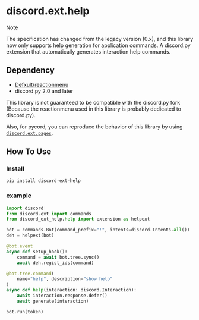 # discord.ext.help
> [!NOTE]
> The specification has changed from the legacy version (0.x), and this library now only supports help generation for application commands.
A discord.py extension that automatically generates interaction help commands.

## Dependency
- [Defxult/reactionmenu](https://github.com/Defxult/reactionmenu)
- discord.py 2.0 and later 

This library is not guaranteed to be compatible with the discord.py fork (Because the reactionmenu used in this library is probably dedicated to discord.py).

Also, for pycord, you can reproduce the behavior of this library by using [`discord.ext.pages`](https://docs.pycord.dev/en/stable/ext/pages/index.html).

## How To Use
### Install
```
pip install discord-ext-help
```
### example
```python
import discord
from discord.ext import commands
from discord_ext_help.help import extension as helpext

bot = commands.Bot(command_prefix="!", intents=discord.Intents.all())
deh = helpext(bot)

@bot.event
async def setup_hook():
    command = await bot.tree.sync()
    await deh.regist_ids(command)

@bot.tree.command(
    name="help", description="show help"
)
async def help(interaction: discord.Interaction):
    await interaction.response.defer()
    await generate(interaction)

bot.run(token)
```
